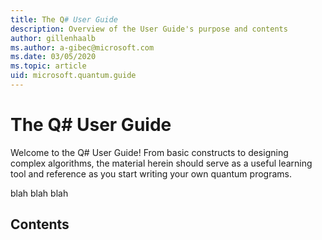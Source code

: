 ```yaml
---
title: The Q# User Guide
description: Overview of the User Guide's purpose and contents
author: gillenhaalb
ms.author: a-gibec@microsoft.com
ms.date: 03/05/2020
ms.topic: article
uid: microsoft.quantum.guide
---
```


# The Q# User Guide

Welcome to the Q# User Guide! 
From basic constructs to designing complex algorithms, the material herein should serve as a useful learning tool and reference as you start writing your own quantum programs.

blah blah blah


## Contents



